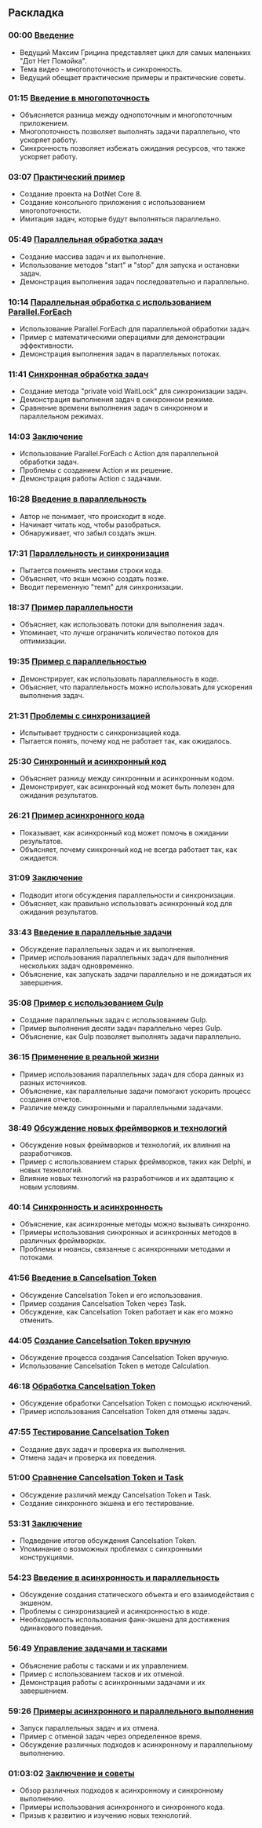 ## Раскладка

### 00:00 [Введение](https://www.youtube.com/watch?v=mwKHjZm1oNQ&t=0s)
- Ведущий Максим Грицина представляет цикл для самых маленьких "Дот Нет Помойка".
- Тема видео - многопоточность и синхронность.
- Ведущий обещает практические примеры и практические советы.

### 01:15 [Введение в многопоточность](https://www.youtube.com/watch?v=mwKHjZm1oNQ&t=75s)
- Объясняется разница между однопоточным и многопоточным приложением.
- Многопоточность позволяет выполнять задачи параллельно, что ускоряет работу.
- Синхронность позволяет избежать ожидания ресурсов, что также ускоряет работу.

### 03:07 [Практический пример](https://www.youtube.com/watch?v=mwKHjZm1oNQ&t=187s)
- Создание проекта на DotNet Core 8.
- Создание консольного приложения с использованием многопоточности.
- Имитация задач, которые будут выполняться параллельно.

### 05:49 [Параллельная обработка задач](https://www.youtube.com/watch?v=mwKHjZm1oNQ&t=349s)
- Создание массива задач и их выполнение.
- Использование методов "start" и "stop" для запуска и остановки задач.
- Демонстрация выполнения задач последовательно и параллельно.

### 10:14 [Параллельная обработка с использованием Parallel.ForEach](https://www.youtube.com/watch?v=mwKHjZm1oNQ&t=614s)
- Использование Parallel.ForEach для параллельной обработки задач.
- Пример с математическими операциями для демонстрации эффективности.
- Демонстрация выполнения задач в параллельных потоках.

### 11:41 [Синхронная обработка задач](https://www.youtube.com/watch?v=mwKHjZm1oNQ&t=701s)
- Создание метода "private void WaitLock" для синхронизации задач.
- Демонстрация выполнения задач в синхронном режиме.
- Сравнение времени выполнения задач в синхронном и параллельном режимах.

### 14:03 [Заключение](https://www.youtube.com/watch?v=mwKHjZm1oNQ&t=843s)
- Использование Parallel.ForEach с Action для параллельной обработки задач.
- Проблемы с созданием Action и их решение.
- Демонстрация работы Action с задачами.

### 16:28 [Введение в параллельность](https://www.youtube.com/watch?v=mwKHjZm1oNQ&t=988s)
- Автор не понимает, что происходит в коде.
- Начинает читать код, чтобы разобраться.
- Обнаруживает, что забыл создать экшн.

### 17:31 [Параллельность и синхронизация](https://www.youtube.com/watch?v=mwKHjZm1oNQ&t=1051s)
- Пытается поменять местами строки кода.
- Объясняет, что экшн можно создать позже.
- Вводит переменную "темп" для синхронизации.

### 18:37 [Пример параллельности](https://www.youtube.com/watch?v=mwKHjZm1oNQ&t=1117s)
- Объясняет, как использовать потоки для выполнения задач.
- Упоминает, что лучше ограничить количество потоков для оптимизации.

### 19:35 [Пример с параллельностью](https://www.youtube.com/watch?v=mwKHjZm1oNQ&t=1175s)
- Демонстрирует, как использовать параллельность в коде.
- Объясняет, что параллельность можно использовать для ускорения выполнения задач.

### 21:31 [Проблемы с синхронизацией](https://www.youtube.com/watch?v=mwKHjZm1oNQ&t=1291s)
- Испытывает трудности с синхронизацией кода.
- Пытается понять, почему код не работает так, как ожидалось.

### 25:30 [Синхронный и асинхронный код](https://www.youtube.com/watch?v=mwKHjZm1oNQ&t=1530s)
- Объясняет разницу между синхронным и асинхронным кодом.
- Демонстрирует, как асинхронный код может быть полезен для ожидания результатов.

### 26:21 [Пример асинхронного кода](https://www.youtube.com/watch?v=mwKHjZm1oNQ&t=1581s)
- Показывает, как асинхронный код может помочь в ожидании результатов.
- Объясняет, почему синхронный код не всегда работает так, как ожидается.

### 31:09 [Заключение](https://www.youtube.com/watch?v=mwKHjZm1oNQ&t=1869s)
- Подводит итоги обсуждения параллельности и синхронизации.
- Объясняет, как правильно использовать асинхронный код для ожидания результатов.

### 33:43 [Введение в параллельные задачи](https://www.youtube.com/watch?v=mwKHjZm1oNQ&t=2023s)
- Обсуждение параллельных задач и их выполнения.
- Пример использования параллельных задач для выполнения нескольких задач одновременно.
- Объяснение, как запускать задачи параллельно и не дожидаться их завершения.

### 35:08 [Пример с использованием Gulp](https://www.youtube.com/watch?v=mwKHjZm1oNQ&t=2108s)
- Создание параллельных задач с использованием Gulp.
- Пример выполнения десяти задач параллельно через Gulp.
- Объяснение, как Gulp позволяет выполнять задачи параллельно.

### 36:15 [Применение в реальной жизни](https://www.youtube.com/watch?v=mwKHjZm1oNQ&t=2175s)
- Пример использования параллельных задач для сбора данных из разных источников.
- Объяснение, как параллельные задачи помогают ускорить процесс создания отчетов.
- Различие между синхронными и параллельными задачами.

### 38:49 [Обсуждение новых фреймворков и технологий](https://www.youtube.com/watch?v=mwKHjZm1oNQ&t=2329s)
- Обсуждение новых фреймворков и технологий, их влияния на разработчиков.
- Пример с использованием старых фреймворков, таких как Delphi, и новых технологий.
- Влияние новых технологий на разработчиков и их адаптацию к новым условиям.

### 40:14 [Синхронность и асинхронность](https://www.youtube.com/watch?v=mwKHjZm1oNQ&t=2414s)
- Объяснение, как асинхронные методы можно вызывать синхронно.
- Примеры использования синхронных и асинхронных методов в различных фреймворках.
- Проблемы и нюансы, связанные с асинхронными методами и потоками.

### 41:56 [Введение в Cancelsation Token](https://www.youtube.com/watch?v=mwKHjZm1oNQ&t=2516s)
- Обсуждение Cancelsation Token и его использования.
- Пример создания Cancelsation Token через Task.
- Обсуждение, как Cancelsation Token работает и как его можно отменить.

### 44:05 [Создание Cancelsation Token вручную](https://www.youtube.com/watch?v=mwKHjZm1oNQ&t=2645s)
- Обсуждение процесса создания Cancelsation Token вручную.
- Использование Cancelsation Token в методе Calculation.

### 46:18 [Обработка Cancelsation Token](https://www.youtube.com/watch?v=mwKHjZm1oNQ&t=2778s)
- Обсуждение обработки Cancelsation Token с помощью исключений.
- Пример использования Cancelsation Token для отмены задач.

### 47:55 [Тестирование Cancelsation Token](https://www.youtube.com/watch?v=mwKHjZm1oNQ&t=2875s)
- Создание двух задач и проверка их выполнения.
- Отмена задач и проверка их поведения.

### 51:00 [Сравнение Cancelsation Token и Task](https://www.youtube.com/watch?v=mwKHjZm1oNQ&t=3060s)
- Обсуждение различий между Cancelsation Token и Task.
- Создание синхронного экшена и его тестирование.

### 53:31 [Заключение](https://www.youtube.com/watch?v=mwKHjZm1oNQ&t=3211s)
- Подведение итогов обсуждения Cancelsation Token.
- Упоминание о возможных проблемах с синхронными конструкциями.

### 54:23 [Введение в асинхронность и параллельность](https://www.youtube.com/watch?v=mwKHjZm1oNQ&t=3263s)
- Обсуждение создания статического объекта и его взаимодействия с экшеном.
- Проблемы с синхронизацией и асинхронностью в коде.
- Необходимость использования фанк-экшена для достижения одинакового поведения.

### 56:49 [Управление задачами и тасками](https://www.youtube.com/watch?v=mwKHjZm1oNQ&t=3409s)
- Объяснение работы с тасками и их управлением.
- Пример с использованием тасков и их отменой.
- Демонстрация работы с асинхронными задачами и их завершением.

### 59:26 [Примеры асинхронного и параллельного выполнения](https://www.youtube.com/watch?v=mwKHjZm1oNQ&t=3566s)
- Запуск параллельных задач и их отмена.
- Пример с отменой задач через определенное время.
- Обсуждение различных подходов к асинхронному и параллельному выполнению.

### 01:03:02 [Заключение и советы](https://www.youtube.com/watch?v=mwKHjZm1oNQ&t=3782s)
- Обзор различных подходов к асинхронному и синхронному выполнению.
- Примеры использования асинхронного и синхронного кода.
- Призыв к развитию и изучению новых технологий.

